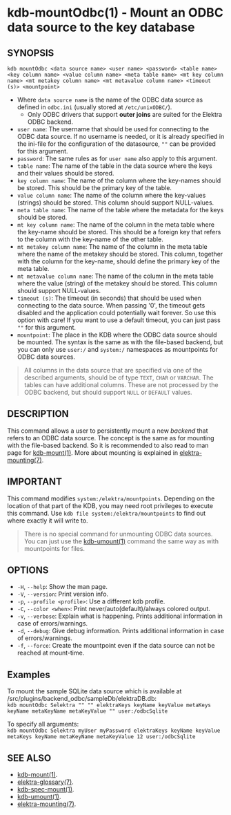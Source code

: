 # kdb-mountOdbc(1) - Mount an ODBC data source to the key database

## SYNOPSIS

`kdb mountOdbc <data source name> <user name> <password> <table name> <key column name> <value column name> <meta table name>
<mt key column name> <mt metakey column name> <mt metavalue column name> <timeout (s)> <mountpoint>`<br>

- Where `data source name` is the name of the ODBC data source as defined in `odbc.ini` (usually stored at `/etc/unixODBC/`).
  - Only ODBC drivers that support **outer joins** are suited for the Elektra ODBC backend.
- `user name`: The username that should be used for connecting to the ODBC data source. If no username is needed, or it is already specified in the ini-file for the configuration of the datasource, `""` can be provided for this argument.
- `password`: The same rules as for `user name` also apply to this argument.
- `table name`: The name of the table in the data source where the keys and their values should be stored.
- `key column name`: The name of the column where the key-names should be stored. This should be the primary key of the table.
- `value column name`: The name of the column where the key-values (strings) should be stored. This column should support NULL-values.
- `meta table name`: The name of the table where the metadata for the keys should be stored.
- `mt key column name`: The name of the column in the meta table where the key-name should be stored. This should be a foreign key that refers to the column with the key-name of the other table.
- `mt metakey column name`: The name of the column in the meta table where the name of the metakey should be stored. This column, together with the column for the key-name, should define the primary key of the meta table.
- `mt metavalue column name`: The name of the column in the meta table where the value (string) of the metakey should be stored. This column should support NULL-values.
- `timeout (s)`: The timeout (in seconds) that should be used when connecting to the data source. When passing '0', the timeout gets disabled and the application could potentially wait forever. So use this option with care! If you want to use a default timeout, you can just pass `""` for this argument.
- `mountpoint`: The place in the KDB where the ODBC data source should be mounted. The syntax is the same as with the file-based backend, but you can only use `user:/` and `system:/` namespaces as mountpoints for ODBC data sources.

> All columns in the data source that are specified via one of the described arguments, should be of type `TEXT`, `CHAR` or `VARCHAR`.
> The tables can have additional columns. These are not processed by the ODBC backend, but should support `NULL` or `DEFAULT` values.

## DESCRIPTION

This command allows a user to persistently mount a new _backend_ that refers to an ODBC data source.
The concept is the same as for mounting with the file-based backend.
So it is recommended to also read to man page for [kdb-mount(1)](kdb-mount.md).
More about mounting is explained in [elektra-mounting(7)](elektra-mounting.md).

## IMPORTANT

This command modifies `system:/elektra/mountpoints`.
Depending on the location of that part of the KDB, you may need root privileges to execute this command.
Use `kdb file system:/elektra/mountpoints` to find out where exactly it will write to.

> There is no special command for unmounting ODBC data sources.
> You can just use the [kdb-umount(1)](kdb-umount.md) command the same way as with mountpoints for files.

## OPTIONS

- `-H`, `--help`:
  Show the man page.
- `-V`, `--version`:
  Print version info.
- `-p`, `--profile <profile>`:
  Use a different kdb profile.
- `-C`, `--color <when>`:
  Print never/auto(default)/always colored output.
- `-v`, `--verbose`:
  Explain what is happening. Prints additional information in case of errors/warnings.
- `-d`, `--debug`:
  Give debug information. Prints additional information in case of errors/warnings.
- `-f`, `--force`:
  Create the mountpoint even if the data source can not be reached at mount-time.

## Examples

To mount the sample SQLite data source which is available at /src/plugins/backend_odbc/sampleDb/elektraDB.db:<br>
`kdb mountOdbc Selektra "" "" elektraKeys keyName keyValue metaKeys keyName metaKeyName metaKeyValue "" user:/odbcSqlite`

To specify all arguments:<br>
`kdb mountOdbc Selektra myUser myPassword elektraKeys keyName keyValue metaKeys keyName metaKeyName metaKeyValue 12 user:/odbcSqlite`

## SEE ALSO

- [kdb-mount(1)](kdb-mount.md).
- [elektra-glossary(7)](elektra-glossary.md).
- [kdb-spec-mount(1)](kdb-spec-mount.md).
- [kdb-umount(1)](kdb-umount.md).
- [elektra-mounting(7)](elektra-mounting.md).
